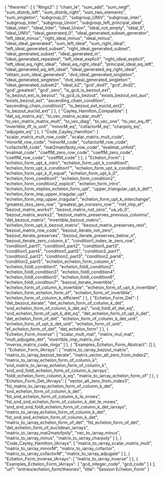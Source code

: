 {
    "theories": [
        {
            "Rings2": [
                "chain_le",
                "sum_add",
                "sum_negf",
                "sum_distrib_left",
                "sum_distrib_right",
                "sum_two_elements",
                "sum_singleton",
                "subgroup_0",
                "subgroup_UNIV",
                "subgroup_inter",
                "subgroup_Inter",
                "subgroup_Union",
                "subgroup_left_principal_ideal",
                "ideal_inter",
                "ideal_Inter",
                "ideal_Union",
                "ideal_not_empty",
                "ideal_0",
                "ideal_UNIV",
                "ideal_generated_0",
                "ideal_generated_subset_generator",
                "left_ideal_minus",
                "right_ideal_minus",
                "ideal_minus",
                "ideal_ideal_generated",
                "sum_left_ideal",
                "sum_right_ideal",
                "left_ideal_generated_subset",
                "right_ideal_generated_subset",
                "ideal_generated_subset",
                "ideal_generated_in",
                "ideal_generated_repeated",
                "left_ideal_explicit",
                "right_ideal_explicit",
                "left_ideal_eq_right_ideal",
                "ideal_eq_right_ideal",
                "principal_ideal_eq_left",
                "ideal_generated_eq_left_ideal",
                "ideal_generated_eq_right_ideal",
                "obtain_sum_ideal_generated",
                "dvd_ideal_generated_singleton",
                "ideal_generated_singleton",
                "dvd_ideal_generated_singleton'",
                "ideal_generated_subset2",
                "ideal_kZ",
                "gcd'_dvd1",
                "gcd'_dvd2",
                "gcd'_greatest",
                "gcd'_zero",
                "is_gcd_is_bezout_ext",
                "is_bezout_ext_is_bezout",
                "is_gcd_is_bezout",
                "exists_bezout_ext_aux",
                "exists_bezout_ext",
                "ascending_chain_condition",
                "ascending_chain_condition2",
                "is_bezout_ext_euclid_ext2",
                "is_bezout_euclid_ext"
            ]
        },
        {
            "Cayley_Hamilton_Compatible": [
                "det_sq_matrix_eq",
                "to_vec_matrix_scalar_mult",
                "to_vec_matrix_matrix_mult",
                "to_vec_diag",
                "to_vec_one",
                "to_vec_eq_iff",
                "invertible_iff_is_unit",
                "minorM_eq",
                "cofactorM_eq",
                "charpoly_eq",
                "adjugate_eq"
            ]
        },
        {
            "Code_Cayley_Hamilton": [
                "scalar_matrix_mult_row_code",
                "scalar_matrix_mult_code",
                "minorM_row_code",
                "minorM_code",
                "cofactorM_row_code",
                "cofactorM_code",
                "mat2matofpoly_row_code",
                "evalmat_unfold",
                "evalmat_code",
                "coeffM_zero_row_code",
                "coeffM_zero_code",
                "coeffM_row_code",
                "coeffM_code"
            ]
        },
        {
            "Echelon_Form": [
                "echelon_form_upt_k_intro",
                "echelon_form_upt_k_condition1",
                "echelon_form_upt_k_condition1'",
                "echelon_form_upt_k_condition2",
                "echelon_form_upt_k_if_equal",
                "echelon_form_upt_k_0",
                "echelon_form_condition1",
                "echelon_form_condition2",
                "echelon_form_condition2_explicit",
                "echelon_form_intro",
                "echelon_form_implies_echelon_form_upt",
                "upper_triangular_upt_k_def'",
                "echelon_form_imp_upper_triagular_upt",
                "echelon_form_imp_upper_triagular",
                "echelon_form_upt_k_interchange",
                "greatest_less_zero_row",
                "greatest_ge_nonzero_row'",
                "rref_imp_ef",
                "bezout_matrix_works1",
                "bezout_matrix_not_zero",
                "ua_vb_0",
                "bezout_matrix_works2",
                "bezout_matrix_preserves_previous_columns",
                "det_bezout_matrix",
                "invertible_bezout_matrix",
                "echelon_form_upt_k_bezout_matrix",
                "bezout_matrix_preserves_rest",
                "bezout_matrix_row_code",
                "bezout_iterate_not_zero",
                "bezout_iterate_preserves",
                "bezout_iterate_preserves_below_n",
                "bezout_iterate_zero_column_k",
                "condition1_index_le_zero_row",
                "condition1_part1",
                "condition1_part2",
                "condition1_part3",
                "condition1_part4",
                "condition1_part5",
                "condition2_part1",
                "condition2_part2",
                "condition2_part3",
                "condition2_part4",
                "condition2_part5",
                "echelon_echelon_form_column_k",
                "echelon_foldl_condition1",
                "echelon_foldl_condition2",
                "echelon_foldl_condition3",
                "echelon_foldl_condition4",
                "echelon_foldl_condition5",
                "echelon_foldl_condition6",
                "echelon_foldl_condition7",
                "bezout_iterate_invertible",
                "echelon_form_of_column_k_invertible",
                "echelon_form_of_upt_k_invertible",
                "echelon_form_echelon_form_of",
                "echelon_form_of_invertible",
                "echelon_form_of_column_k_efficient"
            ]
        },
        {
            "Echelon_Form_Det": [
                "det_bezout_iterate",
                "det_echelon_form_of_column_k_det",
                "snd_echelon_form_of_column_k_det_eq",
                "snd_foldl_ef_det_eq",
                "snd_echelon_form_of_upt_k_det_eq",
                "det_echelon_form_of_upt_k_det",
                "det_echelon_form_of_det",
                "echelon_form_of_column_k_det_unit",
                "echelon_form_of_upt_k_det_unit",
                "echelon_form_of_unit",
                "ef_echelon_form_of_det",
                "det_echelon_form"
            ]
        },
        {
            "Echelon_Form_Inverse": [
                "scalar_mult_mat",
                "matrix_mul_mat",
                "mult_adjugate_det",
                "invertible_imp_matrix_inv",
                "inverse_matrix_code_rings"
            ]
        },
        {
            "Examples_Echelon_Form_Abstract": []
        },
        {
            "Echelon_Form_IArrays": [
                "matrix_to_iarray_bezout_matrix",
                "matrix_to_iarray_bezout_iterate",
                "matrix_vector_all_zero_from_index2",
                "matrix_to_iarray_echelon_form_of_column_k",
                "snd_matrix_to_iarray_echelon_form_of_column_k",
                "snd_snd_foldl_echelon_form_of_column_k_iarrays",
                "foldl_echelon_form_column_k_eq",
                "matrix_to_iarray_echelon_form_of"
            ]
        },
        {
            "Echelon_Form_Det_IArrays": [
                "vector_all_zero_from_index3",
                "fst_matrix_to_iarray_echelon_form_of_column_k_det",
                "snd_echelon_form_of_column_k_det",
                "fst_snd_echelon_form_of_column_k_le_nrows",
                "fst_snd_snd_echelon_form_of_column_k_det_le_nrows",
                "snd_snd_snd_foldl_echelon_form_of_column_k_det_iarrays",
                "matrix_to_iarray_echelon_form_of_column_k_det",
                "fst_snd_snd_echelon_form_of_column_k_det",
                "matrix_to_iarray_echelon_form_of_det",
                "fst_echelon_form_of_det",
                "det_echelon_form_of_euclidean_iarrays",
                "matrix_to_iarray_mat2matofpoly",
                "vec_to_iarray_minus",
                "matrix_to_iarray_minus",
                "matrix_to_iarray_charpoly"
            ]
        },
        {
            "Code_Cayley_Hamilton_IArrays": [
                "matrix_to_iarray_scalar_matrix_mult",
                "matrix_to_iarray_minorM",
                "matrix_to_iarray_cofactor",
                "matrix_to_iarray_cofactorM",
                "matrix_to_iarray_adjugate"
            ]
        },
        {
            "Echelon_Form_Inverse_IArrays": [
                "matrix_to_iarray_inverse"
            ]
        },
        {
            "Examples_Echelon_Form_IArrays": [
                "gcd_integer_code",
                "gcd_code"
            ]
        }
    ],
    "url": "entries/echelon_form/theories",
    "title": "Session Echelon_Form"
}
